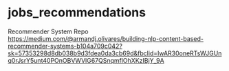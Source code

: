 # jobs_recommendations
Recommender System Repo
https://medium.com/@armandj.olivares/building-nlp-content-based-recommender-systems-b104a709c042?sk=57353298d8db038b9d3fdea0da3cb69d&fbclid=IwAR30oneRTsWJGUnq0rJsrY5unt40POnOBVWVlG67QSnqmflOhXKzIBjY_9A
